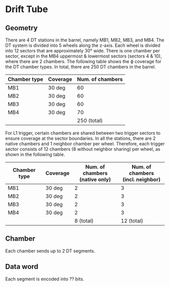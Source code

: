 # Drift Tube

## Geometry

There are 4 DT stations in the barrel, namely MB1, MB2, MB3, and MB4. The DT system is divided into 5 wheels along the z-axis. Each wheel is divided into 12 sectors that are approximately 30° wide. There is one chamber per sector, except in the MB4 uppermost & lowermost sectors (sectors 4 & 10), where there are 2 chambers. The following table shows the ϕ coverage for the DT chamber types. In total, there are 250 DT chambers in the barrel.

|Chamber type|Coverage|Num. of chambers|
|------------|--------|----------------|
|MB1         |30 deg  |60              |
|MB2         |30 deg  |60              |
|MB3         |30 deg  |60              |
|MB4         |30 deg  |70              |
|            |        |250 (total)     |

For L1 trigger, certain chambers are shared between two trigger sectors to ensure coverage at the sector boundaries. In all the stations, there are 2 native chambers and 1 neighbor chamber per wheel. Therefore, each trigger sector consists of 12 chambers (8 without neighbor sharing) per wheel, as shown in the following table.

|Chamber type|Coverage|Num. of chambers<br/>(native only)|Num. of chambers<br/>(incl. neighbor)|
|------------|--------|----------------|----------------|
|MB1         |30 deg  |2               |3               |
|MB2         |30 deg  |2               |3               |
|MB3         |30 deg  |2               |3               |
|MB4         |30 deg  |2               |3               |
|            |        |8 (total)       |12 (total)      |


## Chamber

Each chamber sends up to 2 DT segments.

## Data word

Each segment is encoded into ?? bits.
